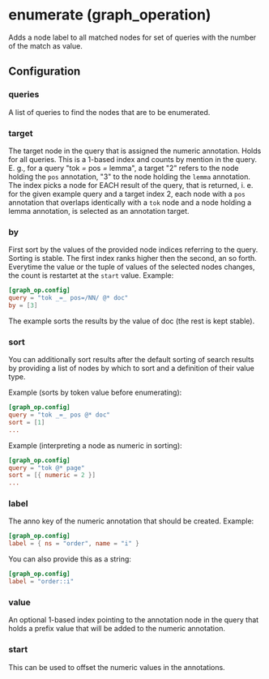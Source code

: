 # enumerate (graph_operation)

Adds a node label to all matched nodes for set of queries with the number of
the match as value.

## Configuration

###  queries

A list of queries to find the nodes that are to be enumerated.

###  target

The target node in the query that is assigned the numeric annotation.
Holds for all queries. This is a 1-based index and counts by mention in the query.
E. g., for a query "tok _=_ pos _=_ lemma", a target "2" refers to the node holding
the `pos` annotation, "3" to the node holding the `lemma` annotation. The index picks
a node for EACH result of the query, that is returned, i. e. for the given example query
and a target index 2, each node with a `pos` annotation that overlaps identically with
a `tok` node and a node holding a lemma annotation, is selected as an annotation target.

###  by

First sort by the values of the provided node indices referring to the query. Sorting is stable. The first index ranks higher then the second, an so forth.
Everytime the value or the tuple of values of the selected nodes changes, the count is restartet at the `start` value.
Example:
```toml
[graph_op.config]
query = "tok _=_ pos=/NN/ @* doc"
by = [3]
```

The example sorts the results by the value of doc (the rest is kept stable).

###  sort

You can additionally sort results after the default sorting
of search results by providing a list of nodes by which
to sort and a definition of their value type.

Example (sorts by token value before enumerating):
```toml
[graph_op.config]
query = "tok _=_ pos @* doc"
sort = [1]
...
```

Example (interpreting a node as numeric in sorting):
```toml
[graph_op.config]
query = "tok @* page"
sort = [{ numeric = 2 }]
...
```


###  label

The anno key of the numeric annotation that should be created.
Example:
```toml
[graph_op.config]
label = { ns = "order", name = "i" }
```

You can also provide this as a string:
```toml
[graph_op.config]
label = "order::i"
```

###  value

An optional 1-based index pointing to the annotation node in the query that holds a prefix value that will be added to the numeric annotation.

###  start

This can be used to offset the numeric values in the annotations.


